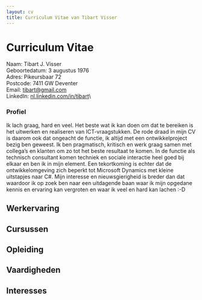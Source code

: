 ```yaml
---
layout: cv
title: Curriculum Vitae van Tibart Visser
---
```


# Curriculum Vitae

Naam: Tibart J. Visser\
Geboortedatum: 3 augustus 1976\
Adres: Pikeursbaar 72\
Postcode: 7411 GW Deventer\
Email: [tibart@gmail.com](mailto:tibart@gmail.com)\
LinkedIn: [nl.linkedin.com/in/tibart](http://nl.linkedin.com/in/tibart)\


### Profiel
Ik lach graag, hard en veel. Het beste wat ik kan doen om dat te bereiken is het uitwerken en realiseren van ICT-vraagstukken. De rode draad in mijn CV is daarom ook dat ongeacht de functie, ik altijd met een ontwikkelproject bezig ben geweest. Ik ben pragmatisch, kritisch en werk graag samen met collega’s en klanten om zo tot het beste resultaat te komen. In de functie als technisch consultant komen techniek en sociale interactie heel goed bij elkaar en ben ik in mijn element. Een tekortkoming is echter dat de ontwikkelomgeving zich beperkt tot Microsoft Dynamics met kleine uitstapjes naar C#. Mijn interesse en nieuwsgierigheid is breder dan dat waardoor ik op zoek ben naar een uitdagende baan waar ik mijn opgedane kennis en ervaring kan vergroten en waar ik veel en hard kan lachen :-D

## Werkervaring

## Cursussen

## Opleiding

## Vaardigheden

## Interesses
